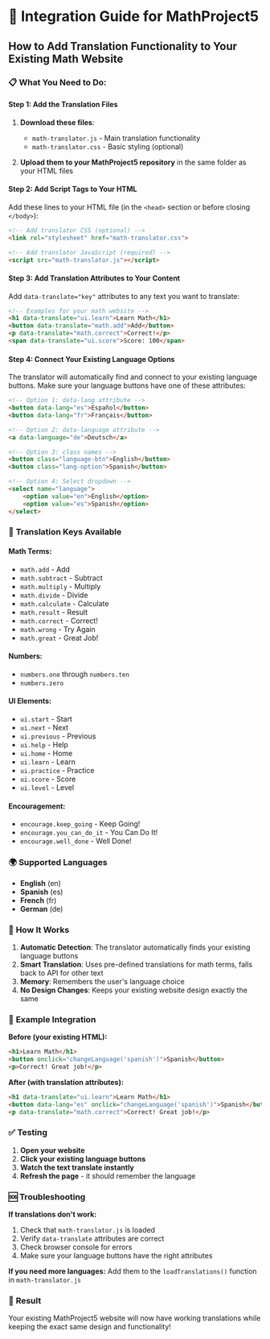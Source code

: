 # 🔧 Integration Guide for MathProject5

## How to Add Translation Functionality to Your Existing Math Website

### 📋 What You Need to Do:

#### **Step 1: Add the Translation Files**
1. **Download these files**:
   - `math-translator.js` - Main translation functionality
   - `math-translator.css` - Basic styling (optional)

2. **Upload them to your MathProject5 repository** in the same folder as your HTML files

#### **Step 2: Add Script Tags to Your HTML**
Add these lines to your HTML file (in the `<head>` section or before closing `</body>`):

```html
<!-- Add translator CSS (optional) -->
<link rel="stylesheet" href="math-translator.css">

<!-- Add translator JavaScript (required) -->
<script src="math-translator.js"></script>
```

#### **Step 3: Add Translation Attributes to Your Content**
Add `data-translate="key"` attributes to any text you want to translate:

```html
<!-- Examples for your math website -->
<h1 data-translate="ui.learn">Learn Math</h1>
<button data-translate="math.add">Add</button>
<p data-translate="math.correct">Correct!</p>
<span data-translate="ui.score">Score: 100</span>
```

#### **Step 4: Connect Your Existing Language Options**
The translator will automatically find and connect to your existing language buttons. Make sure your language buttons have one of these attributes:

```html
<!-- Option 1: data-lang attribute -->
<button data-lang="es">Español</button>
<button data-lang="fr">Français</button>

<!-- Option 2: data-language attribute -->
<a data-language="de">Deutsch</a>

<!-- Option 3: class names -->
<button class="language-btn">English</button>
<button class="lang-option">Spanish</button>

<!-- Option 4: Select dropdown -->
<select name="language">
    <option value="en">English</option>
    <option value="es">Spanish</option>
</select>
```

### 🎯 **Translation Keys Available**

#### **Math Terms:**
- `math.add` - Add
- `math.subtract` - Subtract  
- `math.multiply` - Multiply
- `math.divide` - Divide
- `math.calculate` - Calculate
- `math.result` - Result
- `math.correct` - Correct!
- `math.wrong` - Try Again
- `math.great` - Great Job!

#### **Numbers:**
- `numbers.one` through `numbers.ten`
- `numbers.zero`

#### **UI Elements:**
- `ui.start` - Start
- `ui.next` - Next
- `ui.previous` - Previous
- `ui.help` - Help
- `ui.home` - Home
- `ui.learn` - Learn
- `ui.practice` - Practice
- `ui.score` - Score
- `ui.level` - Level

#### **Encouragement:**
- `encourage.keep_going` - Keep Going!
- `encourage.you_can_do_it` - You Can Do It!
- `encourage.well_done` - Well Done!

### 🌍 **Supported Languages**
- **English** (en)
- **Spanish** (es) 
- **French** (fr)
- **German** (de)

### 🔧 **How It Works**

1. **Automatic Detection**: The translator automatically finds your existing language buttons
2. **Smart Translation**: Uses pre-defined translations for math terms, falls back to API for other text
3. **Memory**: Remembers the user's language choice
4. **No Design Changes**: Keeps your existing website design exactly the same

### 📝 **Example Integration**

**Before (your existing HTML):**
```html
<h1>Learn Math</h1>
<button onclick="changeLanguage('spanish')">Spanish</button>
<p>Correct! Great job!</p>
```

**After (with translation attributes):**
```html
<h1 data-translate="ui.learn">Learn Math</h1>
<button data-lang="es" onclick="changeLanguage('spanish')">Spanish</button>
<p data-translate="math.correct">Correct! Great job!</p>
```

### ✅ **Testing**

1. **Open your website**
2. **Click your existing language buttons**
3. **Watch the text translate instantly**
4. **Refresh the page** - it should remember the language

### 🆘 **Troubleshooting**

**If translations don't work:**
1. Check that `math-translator.js` is loaded
2. Verify `data-translate` attributes are correct
3. Check browser console for errors
4. Make sure your language buttons have the right attributes

**If you need more languages:**
Add them to the `loadTranslations()` function in `math-translator.js`

### 🎉 **Result**
Your existing MathProject5 website will now have working translations while keeping the exact same design and functionality!
